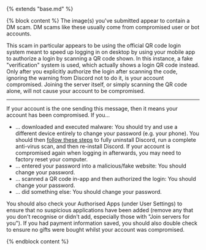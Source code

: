 {% extends "base.md" %}

{% block content %}
The image(s) you've submitted appear to contain a DM scam. DM scams like these usually come from compromised user or bot accounts.

This scam in particular appears to be using the official QR code login system meant to speed up logging in on desktop by using your mobile app to authorize a login by scanning a QR code shown. In this instance, a fake "verification" system is used, which actually shows a login QR code instead. Only after you explicitly authorize the login after scanning the code, ignoring the warning from Discord not to do it, is your account compromised. Joining the server itself, or simply scanning the QR code alone, will not cause your account to be compromised.

---

If your account is the one sending this message, then it means your account has been compromised. If you...

- ... downloaded and executed malware: You should try and use a different device entirely to change your password (e.g. your phone). You should then [follow these steps](https://support.discord.com/hc/articles/115004307527--Windows-Corrupt-Installation) to fully uninstall Discord, run a complete anti-virus scan, and then re-install Discord. If your account is compromised again when logging in afterwards, you may need to factory reset your computer.
- ... entered your password into a malicious/fake website: You should change your password.
- ... scanned a QR code in-app and then authorized the login: You should change your password.
- ... did something else: You should change your password.

You should also check your Authorised Apps (under User Settings) to ensure that no suspicious applications have been added (remove any that you don't recognise or didn't add, especially those with "Join servers for you"). If you had payment information saved, you should also double check to ensure no gifts were bought whilst your account was compromised.

{% endblock content %}
